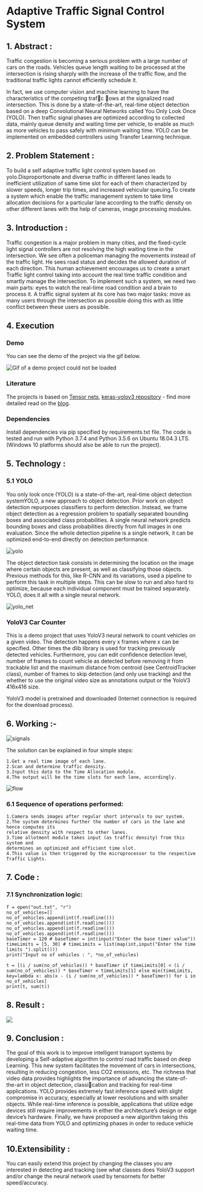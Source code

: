 # Adaptive Traffic Signal Control System

## 1. Abstract :

Traffic congestion is becoming a serious problem with a large number of cars on the roads. Vehicles queue length waiting to be processed at the intersection is rising sharply with the increase of the traffic flow, and the traditional traffic lights cannot efficiently schedule it. 

In fact, we use computer vision and machine learning to have the characteristics of the competing trafc ows at the signalized road intersection. This is done by a state-of-the-art, real-time object detection based on a deep Convolutional Neural Networks called You Only Look Once (YOLO). Then traffic signal phases are optimized according to collected data, mainly queue density and waiting time per vehicle, to enable as much as more vehicles to pass safely with minimum waiting time. YOLO can be implemented on embedded controllers using Transfer Learning
technique.

## 2. Problem Statement :

To build a self adaptive traffic light control system based on yolo.Disproportionate and
diverse traffic in different lanes leads to inefficient utilization of same time slot for each
of them characterized by slower speeds, longer trip times, and increased vehicular
queuing.To create a system which enable the traffic management system to take time
allocation decisions for a particular lane according to the traffic density on other
different lanes with the help of cameras, image processing modules.

## 3. Introduction :

Traffic congestion is a major problem in many cities, and the fixed-cycle light signal controllers are not resolving the high waiting time in the intersection. We see often a policeman managing the movements instead of the traffic light. He sees road status and decides the allowed duration of each direction. This human achievement encourages us to create a smart Traffic light control taking into account the real time traffic condition and smartly manage the intersection. To implement such a system, we need two main parts: eyes to watch the real-time road condition and a brain to process it. A traffic signal system at its core has two major tasks: move as many users through the intersection as possible doing this with as little conflict between these users as possible.

## 4. Execution
### Demo

You can see the demo of the project via the gif below.

![Gif of a demo project could not be loaded](https://github.com/nikola1011/yolov3-car-counter/blob/master/demo-yolov3-dlib-window-rec.gif)

### Literature
The projects is based on [Tensor nets](https://github.com/taehoonlee/tensornets), [keras-yolov3 repository](https://github.com/experiencor/keras-yolo3) - find more detailed read on the [blog](https://towardsdatascience.com/object-detection-using-yolov3-using-keras-80bf35e61ce1).
### Dependencies
Install dependencies via pip specified by requirements.txt file.
The code is tested and run with Python 3.7.4 and Python 3.5.6 on Ubuntu 18.04.3 LTS.
(Windows 10 platforms should also be able to run the project).


## 5. Technology :

### 5.1 YOLO

You only look once (YOLO) is a state-of-the-art, real-time object detection
systemYOLO, a new approach to object detection. Prior work on object detection
repurposes classifiers to perform detection. Instead, we frame object detection as a
regression problem to spatially separated bounding boxes and associated class
probabilities. A single neural network predicts bounding boxes and class probabilities
directly from full images in one evaluation. Since the whole detection pipeline is a
single network, it can be optimized end-to-end directly on detection performance.

![yolo](https://github.com/4Tron/Adaptive-Traffic-Signal-Control-System/blob/master/images/yolo.jpg)

The object detection task consists in determining the location on the image where
certain objects are present, as well as classifying those objects. Previous methods for
this, like R-CNN and its variations, used a pipeline to perform this task in multiple
steps. This can be slow to run and also hard to optimize, because each individual
component must be trained separately. YOLO, does it all with a single neural network.

![yolo_net](https://github.com/4Tron/Adaptive-Traffic-Signal-Control-System/blob/master/images/yolo%20net.png)

### YoloV3 Car Counter

This is a demo project that uses YoloV3 neural network to count vehicles on a given video. The detection happens every x frames where x can be specified. Other times the dlib library is used for tracking previously detected vehicles. Furthermore, you can edit confidence detection level, number of frames to count vehicle as detected before removing it from trackable list and the maximum distance from centroid (see CentroidTracker class), number of frames to skip detection (and only use tracking) and the whether to use the original video size as annotations output or the YoloV3 416x416 size.

YoloV3 model is pretrained and downloaded (Internet connection is required for the download process).

## 6. Working :-

![signals](https://github.com/4Tron/Adaptive-Traffic-Signal-Control-System/blob/master/images/signal.png)

The solution can be explained in four simple steps:

    1.Get a real time image of each lane.
    2.Scan and determine traffic density.
    3.Input this data to the Time Allocation module.
    4.The output will be the time slots for each lane, accordingly.

![flow](https://github.com/4Tron/Adaptive-Traffic-Signal-Control-System/blob/master/images/seq.png)

### 6.1  Sequence of operations performed:

    1.Camera sends images after regular short intervals to our system.
    2.The system determines further the number of cars in the lane and hence computes its
    relative density with respect to other lanes.
    3.Time allotment module takes input (as traffic density) from this system and
    determines an optimized and efficient time slot.
    4.This value is then triggered by the microprocessor to the respective Traffic Lights.


## 7. Code :
### 7.1 Synchronization logic:

    f = open("out.txt", "r")
    no_of_vehicles=[]
    no_of_vehicles.append(int(f.readline()))
    no_of_vehicles.append(int(f.readline()))
    no_of_vehicles.append(int(f.readline()))
    no_of_vehicles.append(int(f.readline()))
    baseTimer = 120 # baseTimer = int(input("Enter the base timer value"))
    timeLimits = [5, 30] # timeLimits = list(map(int,input("Enter the time limits ").split()))
    print("Input no of vehicles : ", *no_of_vehicles)
    
    t = [(i / sum(no_of_vehicles)) * baseTimer if timeLimits[0] < (i / sum(no_of_vehicles)) * baseTimer < timeLimits[1] else min(timeLimits, key=lambda x: abs(x - (i / sum(no_of_vehicles)) * baseTimer)) for i in no_of_vehicles]
    print(t, sum(t))


## 8. Result : 
![](https://github.com/4Tron/Adaptive-Traffic-Signal-Control-System/blob/master/images/op.png)

## 9. Conclusion :

The goal of this work is to improve intelligent transport systems by developing a Self-adaptive
algorithm to control road traffic based on deep Learning. This new system facilitates the
movement of cars in intersections, resulting in reducing congestion, less CO2 emissions, etc.
The richness that video data provides highlights the importance of advancing the state-of-the-art
in object detection, classication and tracking for real-time applications. YOLO provides
extremely fast inference speed with slight compromise in accuracy, especially at lower
resolutions and with smaller objects. While real-time inference is possible, applications that
utilize edge devices still require improvements in either the architecture’s design or edge
device’s hardware.
Finally, we have proposed a new algorithm taking this real-time data from YOLO and
optimizing phases in order to reduce vehicle waiting time.


## 10.Extensibility :
You can easily extend this project by changing the classes you are interested in detecting and tracking (see what classes does YoloV3 support and/or change the neural network used by tensornets for better speed/accuracy.
